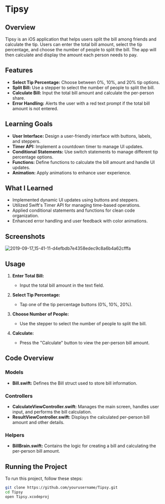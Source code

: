 # Tipsy

## Overview

Tipsy is an iOS application that helps users split the bill among friends and calculate the tip. Users can enter the total bill amount, select the tip percentage, and choose the number of people to split the bill. The app will then calculate and display the amount each person needs to pay.

## Features

- **Select Tip Percentage:** Choose between 0%, 10%, and 20% tip options.
- **Split Bill:** Use a stepper to select the number of people to split the bill.
- **Calculate Bill:** Input the total bill amount and calculate the per-person share.
- **Error Handling:** Alerts the user with a red text prompt if the total bill amount is not entered.

## Learning Goals

- **User Interface:** Design a user-friendly interface with buttons, labels, and steppers.
- **Timer API:** Implement a countdown timer to manage UI updates.
- **Conditional Statements:** Use switch statements to manage different tip percentage options.
- **Functions:** Define functions to calculate the bill amount and handle UI updates.
- **Animation:** Apply animations to enhance user experience.

## What I Learned

- Implemented dynamic UI updates using buttons and steppers.
- Utilized Swift's Timer API for managing time-based operations.
- Applied conditional statements and functions for clean code organization.
- Enhanced error handling and user feedback with color animations.

## Screenshots

![2019-09-17_15-41-11-d4efbdb7e4358edec9c8a6b4a62cfffa](https://github.com/user-attachments/assets/ea1a0d95-9a91-447d-bab3-4ea77c17ed86)

## Usage

1. **Enter Total Bill:**
   - Input the total bill amount in the text field.

2. **Select Tip Percentage:**
   - Tap one of the tip percentage buttons (0%, 10%, 20%).

3. **Choose Number of People:**
   - Use the stepper to select the number of people to split the bill.

4. **Calculate:**
   - Press the "Calculate" button to view the per-person bill amount.

## Code Overview

### Models

- **Bill.swift:** Defines the Bill struct used to store bill information.

### Controllers

- **CalculateViewController.swift:** Manages the main screen, handles user input, and performs the bill calculation.
- **ResultViewController.swift:** Displays the calculated per-person bill amount and other details.

### Helpers

- **BillBrain.swift:** Contains the logic for creating a bill and calculating the per-person bill amount.

## Running the Project

To run this project, follow these steps:
```bash
git clone https://github.com/yourusername/Tipsy.git
cd Tipsy
open Tipsy.xcodeproj

